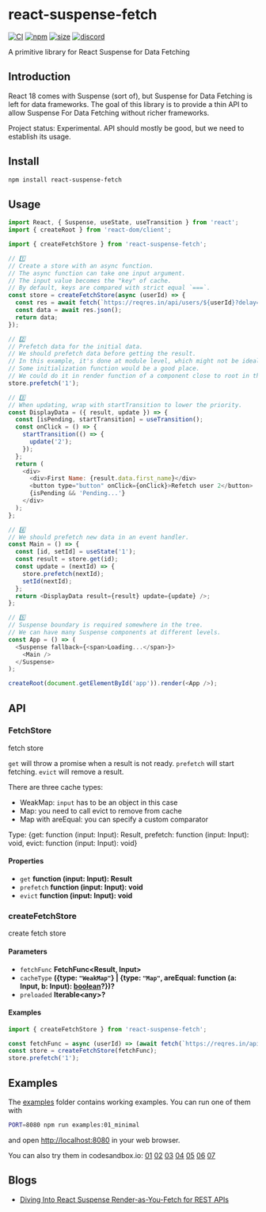 # react-suspense-fetch

[![CI](https://img.shields.io/github/workflow/status/dai-shi/react-suspense-fetch/CI)](https://github.com/dai-shi/react-suspense-fetch/actions?query=workflow%3ACI)
[![npm](https://img.shields.io/npm/v/react-suspense-fetch)](https://www.npmjs.com/package/react-suspense-fetch)
[![size](https://img.shields.io/bundlephobia/minzip/react-suspense-fetch)](https://bundlephobia.com/result?p=react-suspense-fetch)
[![discord](https://img.shields.io/discord/627656437971288081)](https://discord.gg/MrQdmzd)

A primitive library for React Suspense for Data Fetching

## Introduction

React 18 comes with Suspense (sort of),
but Suspense for Data Fetching is left for data frameworks.
The goal of this library is to provide a thin API
to allow Suspense For Data Fetching without richer frameworks.

Project status: Experimental. API should mostly be good, but we need to establish its usage.

## Install

```bash
npm install react-suspense-fetch
```

## Usage

```javascript
import React, { Suspense, useState, useTransition } from 'react';
import { createRoot } from 'react-dom/client';

import { createFetchStore } from 'react-suspense-fetch';

// 1️⃣
// Create a store with an async function.
// The async function can take one input argument.
// The input value becomes the "key" of cache.
// By default, keys are compared with strict equal `===`.
const store = createFetchStore(async (userId) => {
  const res = await fetch(`https://reqres.in/api/users/${userId}?delay=3`);
  const data = await res.json();
  return data;
});

// 2️⃣
// Prefetch data for the initial data.
// We should prefetch data before getting the result.
// In this example, it's done at module level, which might not be ideal.
// Some initialization function would be a good place.
// We could do it in render function of a component close to root in the tree.
store.prefetch('1');

// 3️⃣
// When updating, wrap with startTransition to lower the priority.
const DisplayData = ({ result, update }) => {
  const [isPending, startTransition] = useTransition();
  const onClick = () => {
    startTransition(() => {
      update('2');
    });
  };
  return (
    <div>
      <div>First Name: {result.data.first_name}</div>
      <button type="button" onClick={onClick}>Refetch user 2</button>
      {isPending && 'Pending...'}
    </div>
  );
};

// 4️⃣
// We should prefetch new data in an event handler.
const Main = () => {
  const [id, setId] = useState('1');
  const result = store.get(id);
  const update = (nextId) => {
    store.prefetch(nextId);
    setId(nextId);
  };
  return <DisplayData result={result} update={update} />;
};

// 5️⃣
// Suspense boundary is required somewhere in the tree.
// We can have many Suspense components at different levels.
const App = () => (
  <Suspense fallback={<span>Loading...</span>}>
    <Main />
  </Suspense>
);

createRoot(document.getElementById('app')).render(<App />);
```

## API

<!-- Generated by documentation.js. Update this documentation by updating the source code. -->

### FetchStore

fetch store

`get` will throw a promise when a result is not ready.
`prefetch` will start fetching.
`evict` will remove a result.

There are three cache types:

*   WeakMap: `input` has to be an object in this case
*   Map: you need to call evict to remove from cache
*   Map with areEqual: you can specify a custom comparator

Type: {get: function (input: Input): Result, prefetch: function (input: Input): void, evict: function (input: Input): void}

#### Properties

*   `get` **function (input: Input): Result** 
*   `prefetch` **function (input: Input): void** 
*   `evict` **function (input: Input): void** 

### createFetchStore

create fetch store

#### Parameters

*   `fetchFunc` **FetchFunc\<Result, Input>** 
*   `cacheType` **({type: `"WeakMap"`} | {type: `"Map"`, areEqual: function (a: Input, b: Input): [boolean](https://developer.mozilla.org/docs/Web/JavaScript/Reference/Global_Objects/Boolean)?})?** 
*   `preloaded` **Iterable\<any>?** 

#### Examples

```javascript
import { createFetchStore } from 'react-suspense-fetch';

const fetchFunc = async (userId) => (await fetch(`https://reqres.in/api/users/${userId}?delay=3`)).json();
const store = createFetchStore(fetchFunc);
store.prefetch('1');
```

## Examples

The [examples](examples) folder contains working examples.
You can run one of them with

```bash
PORT=8080 npm run examples:01_minimal
```

and open <http://localhost:8080> in your web browser.

You can also try them in codesandbox.io:
[01](https://codesandbox.io/s/github/dai-shi/react-suspense-fetch/tree/master/examples/01\_minimal)
[02](https://codesandbox.io/s/github/dai-shi/react-suspense-fetch/tree/master/examples/02\_typescript)
[03](https://codesandbox.io/s/github/dai-shi/react-suspense-fetch/tree/master/examples/03\_props)
[04](https://codesandbox.io/s/github/dai-shi/react-suspense-fetch/tree/master/examples/04\_auth)
[05](https://codesandbox.io/s/github/dai-shi/react-suspense-fetch/tree/master/examples/05\_todolist)
[06](https://codesandbox.io/s/github/dai-shi/react-suspense-fetch/tree/master/examples/06\_reactlazy)
[07](https://codesandbox.io/s/github/dai-shi/react-suspense-fetch/tree/master/examples/07\_wasm)

## Blogs

*   [Diving Into React Suspense Render-as-You-Fetch for REST APIs](https://blog.axlight.com/posts/diving-into-react-suspense-render-as-you-fetch-for-rest-apis/)

